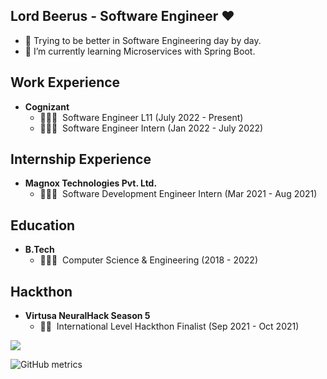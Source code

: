 ## Lord Beerus - Software Engineer ❤️

- 🦾 Trying to be better in Software Engineering day by day.
- 🌱 I’m currently learning Microservices with Spring Boot.

## Work Experience

- **Cognizant**
  - 🧑🏻‍💻 &nbsp;Software Engineer L11  (July 2022 - Present)
  - 🧑🏻‍💻 &nbsp;Software Engineer Intern (Jan 2022 - July 2022)
  
## Internship Experience

- **Magnox Technologies Pvt. Ltd.**
  - 🧑🏻‍💻 &nbsp;Software Development Engineer Intern (Mar 2021 - Aug 2021)

## Education 

- **B.Tech**
  - 👨🏻‍🎓&nbsp; Computer Science & Engineering (2018 - 2022)

## Hackthon

- **Virtusa NeuralHack Season 5**
  - 🙅🏻 &nbsp;International Level Hackthon Finalist (Sep 2021 - Oct 2021)

<!--
**lordbeerus145/lordbeerus145** is a ✨ _special_ ✨ repository because its `README.md` (this file) appears on your GitHub profile.

Here are some ideas to get you started:

- 🔭 I’m currently working on ...
- 🌱 I’m currently learning ...
- 👯 I’m looking to collaborate on ...
- 🤔 I’m looking for help with ...
- 💬 Ask me about ...
- 📫 How to reach me: ...
- 😄 Pronouns: ...
- ⚡ Fun fact: ...
- 

-->

<img src="https://github-readme-stats.vercel.app/api?username=lordbeerus145&&show_icons=true&title_color=ffffff&icon_color=bb2acf&text_color=daf7dc&bg_color=151515">






![GitHub metrics](https://metrics.lecoq.io/lordbeerus145) 

